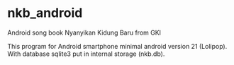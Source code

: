 # nkb_android
Android song book Nyanyikan Kidung Baru from GKI

This program for Android smartphone minimal android version 21 (Lolipop).
With database sqlite3 put in internal storage (nkb.db).
